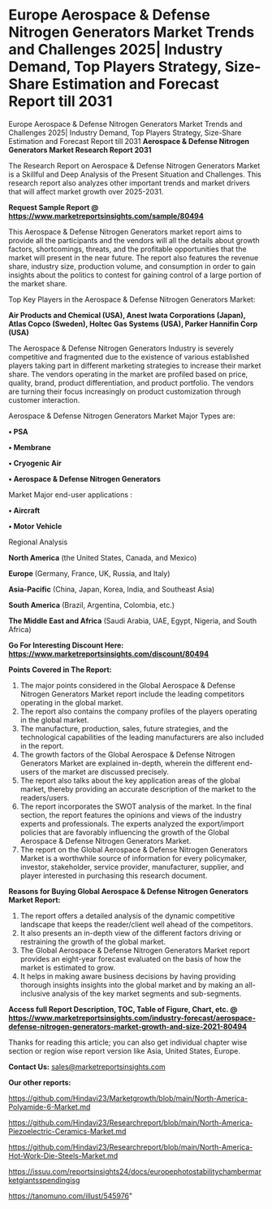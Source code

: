 # Europe Aerospace & Defense Nitrogen Generators Market Trends and Challenges 2025| Industry Demand, Top Players Strategy, Size-Share Estimation and Forecast Report till 2031
Europe Aerospace & Defense Nitrogen Generators Market Trends and Challenges 2025| Industry Demand, Top Players Strategy, Size-Share Estimation and Forecast Report till 2031
<strong>Aerospace & Defense Nitrogen Generators Market Research Report 2031</strong>

The Research Report on Aerospace & Defense Nitrogen Generators Market is a Skillful and Deep Analysis of the Present Situation and Challenges. This research report also analyzes other important trends and market drivers that will affect market growth over 2025-2031.

<strong>Request Sample Report @ <a href=https://www.marketreportsinsights.com/sample/80494>https://www.marketreportsinsights.com/sample/80494</a></strong>

This Aerospace & Defense Nitrogen Generators market report aims to provide all the participants and the vendors will all the details about growth factors, shortcomings, threats, and the profitable opportunities that the market will present in the near future. The report also features the revenue share, industry size, production volume, and consumption in order to gain insights about the politics to contest for gaining control of a large portion of the market share.

Top Key Players in the Aerospace & Defense Nitrogen Generators Market:

<strong>Air Products and Chemical (USA), Anest Iwata Corporations (Japan), Atlas Copco (Sweden), Holtec Gas Systems (USA), Parker Hannifin Corp (USA)</strong>

The Aerospace & Defense Nitrogen Generators Industry is severely competitive and fragmented due to the existence of various established players taking part in different marketing strategies to increase their market share. The vendors operating in the market are profiled based on price, quality, brand, product differentiation, and product portfolio. The vendors are turning their focus increasingly on product customization through customer interaction.

Aerospace & Defense Nitrogen Generators Market Major Types are:

<strong>• PSA

• Membrane

• Cryogenic Air

• Aerospace & Defense Nitrogen Generators</strong>

Market Major end-user applications :

<strong>• Aircraft

• Motor Vehicle</strong>

Regional Analysis

</u><strong><b>North America</b></strong> (the United States, Canada, and Mexico)

<strong><b>Europe </b></strong>(Germany, France, UK, Russia, and Italy)

<strong><b>Asia-Pacific</b></strong> (China, Japan, Korea, India, and Southeast Asia)

<strong><b>South America</b></strong> (Brazil, Argentina, Colombia, etc.)

<strong><b>The Middle East and Africa</b></strong> (Saudi Arabia, UAE, Egypt, Nigeria, and South Africa)

<strong>Go For Interesting Discount Here: <a href=https://www.marketreportsinsights.com/discount/80494>https://www.marketreportsinsights.com/discount/80494</a></strong>

<strong>Points Covered in The Report:</strong>
<ol>
  <li>The major points considered in the Global Aerospace & Defense Nitrogen Generators Market report include the leading competitors operating in the global market.</li>
  <li>The report also contains the company profiles of the players operating in the global market.</li>
  <li>The manufacture, production, sales, future strategies, and the technological capabilities of the leading manufacturers are also included in the report.</li>
  <li>The growth factors of the Global Aerospace & Defense Nitrogen Generators Market are explained in-depth, wherein the different end-users of the market are discussed precisely.</li>
  <li>The report also talks about the key application areas of the global market, thereby providing an accurate description of the market to the readers/users.</li>
  <li>The report incorporates the SWOT analysis of the market. In the final section, the report features the opinions and views of the industry experts and professionals. The experts analyzed the export/import policies that are favorably influencing the growth of the Global Aerospace & Defense Nitrogen Generators Market.</li>
  <li>The report on the Global Aerospace & Defense Nitrogen Generators Market is a worthwhile source of information for every policymaker, investor, stakeholder, service provider, manufacturer, supplier, and player interested in purchasing this research document.</li>
</ol>
<strong>Reasons for Buying Global Aerospace & Defense Nitrogen Generators Market Report:</strong>

<ol>
  <li>The report offers a detailed analysis of the dynamic competitive landscape that keeps the reader/client well ahead of the competitors.</li>
  <li>It also presents an in-depth view of the different factors driving or restraining the growth of the global market.</li>
  <li>The Global Aerospace & Defense Nitrogen Generators Market report provides an eight-year forecast evaluated on the basis of how the market is estimated to grow.</li>
  <li>It helps in making aware business decisions by having providing thorough insights insights into the global market and by making an all-inclusive analysis of the key market segments and sub-segments.</li>
</ol>
<strong>Access full Report Description, TOC, Table of Figure, Chart, etc. @ <a href=https://www.marketreportsinsights.com/industry-forecast/aerospace-defense-nitrogen-generators-market-growth-and-size-2021-80494>https://www.marketreportsinsights.com/industry-forecast/aerospace-defense-nitrogen-generators-market-growth-and-size-2021-80494</a></strong>


Thanks for reading this article; you can also get individual chapter wise section or region wise report version like Asia, United States, Europe.

<strong>Contact Us:</strong>
sales@marketreportsinsights.com

<strong>Our other reports:</strong>

<a href=https://github.com/Hindavi23/Marketgrowth/blob/main/North-America-Polyamide-6-Market.md>https://github.com/Hindavi23/Marketgrowth/blob/main/North-America-Polyamide-6-Market.md</a>

<a href=https://github.com/Hindavi23/Researchreport/blob/main/North-America-Piezoelectric-Ceramics-Market.md>https://github.com/Hindavi23/Researchreport/blob/main/North-America-Piezoelectric-Ceramics-Market.md</a>

<a href=https://github.com/Hindavi23/Researchreport/blob/main/North-America-Hot-Work-Die-Steels-Market.md>https://github.com/Hindavi23/Researchreport/blob/main/North-America-Hot-Work-Die-Steels-Market.md</a>

<a href=https://issuu.com/reportsinsights24/docs/europephotostabilitychambermarketgiantsspendingisg>https://issuu.com/reportsinsights24/docs/europephotostabilitychambermarketgiantsspendingisg</a>

<a href=https://tanomuno.com/illust/545976>https://tanomuno.com/illust/545976</a>"
